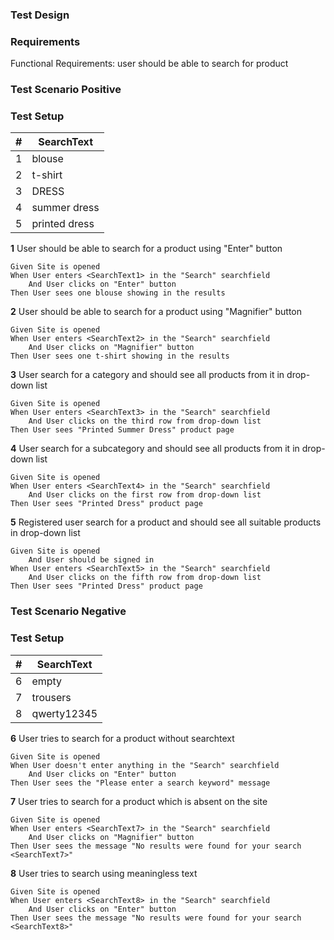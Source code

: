 ### Test Design

### Requirements

Functional Requirements: user should be able to search for product

### Test Scenario Positive

### Test Setup

| # | SearchText |
| - | ---------- |
| 1 | blouse |
| 2 | t-shirt |
| 3 | DRESS |
| 4 | summer dress | 
| 5 | printed dress |

**1** User should be able to search for a product using "Enter" button
```gherkin
Given Site is opened
When User enters <SearchText1> in the "Search" searchfield
    And User clicks on "Enter" button
Then User sees one blouse showing in the results
```
**2** User should be able to search for a product using "Magnifier" button
```gherkin
Given Site is opened
When User enters <SearchText2> in the "Search" searchfield
    And User clicks on "Magnifier" button
Then User sees one t-shirt showing in the results
```
**3** User search for a category and should see all products from it in drop-down list
```gherkin
Given Site is opened
When User enters <SearchText3> in the "Search" searchfield
    And User clicks on the third row from drop-down list
Then User sees "Printed Summer Dress" product page
```
**4** User search for a subcategory and should see all products from it in drop-down list
```gherkin
Given Site is opened
When User enters <SearchText4> in the "Search" searchfield
    And User clicks on the first row from drop-down list
Then User sees "Printed Dress" product page
```
**5** Registered user search for a product and should see all suitable products in drop-down list
```gherkin
Given Site is opened
    And User should be signed in
When User enters <SearchText5> in the "Search" searchfield
    And User clicks on the fifth row from drop-down list
Then User sees "Printed Dress" product page
```

### Test Scenario Negative

### Test Setup

| # | SearchText |
| - | ---------- |
| 6 | empty |
| 7 | trousers |
| 8 | qwerty12345 |

**6** User tries to search for a product without searchtext
```gherkin
Given Site is opened
When User doesn't enter anything in the "Search" searchfield
    And User clicks on "Enter" button
Then User sees the "Please enter a search keyword" message
```
**7** User tries to search for a product which is absent on the site
```gherkin
Given Site is opened
When User enters <SearchText7> in the "Search" searchfield
    And User clicks on "Magnifier" button
Then User sees the message "No results were found for your search <SearchText7>" 
```
**8** User tries to search using meaningless text
```gherkin
Given Site is opened
When User enters <SearchText8> in the "Search" searchfield
    And User clicks on "Enter" button
Then User sees the message "No results were found for your search <SearchText8>"
```



